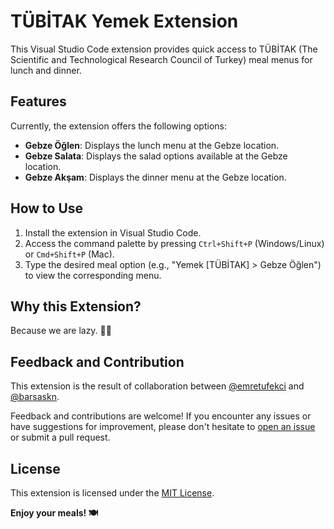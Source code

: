 # TÜBİTAK Yemek Extension

This Visual Studio Code extension provides quick access to TÜBİTAK (The Scientific and Technological Research Council of Turkey) meal menus for lunch and dinner.

## Features

Currently, the extension offers the following options:

- **Gebze Öğlen**: Displays the lunch menu at the Gebze location.
- **Gebze Salata**: Displays the salad options available at the Gebze location.
- **Gebze Akşam**: Displays the dinner menu at the Gebze location.

## How to Use

1. Install the extension in Visual Studio Code.
2. Access the command palette by pressing `Ctrl+Shift+P` (Windows/Linux) or `Cmd+Shift+P` (Mac).
3. Type the desired meal option (e.g., "Yemek [TÜBİTAK] > Gebze Öğlen") to view the corresponding menu.

## Why this Extension?

Because we are lazy. 🤷‍♂️

## Feedback and Contribution

This extension is the result of collaboration between [@emretufekci](https://github.com/emretufekci) and [@barsaskn](https://github.com/barsaskn).

Feedback and contributions are welcome! If you encounter any issues or have suggestions for improvement, please don't hesitate to [open an issue](https://github.com/your-extension-repo/issues) or submit a pull request.

## License

This extension is licensed under the [MIT License](LICENSE).

**Enjoy your meals! 🍽️**
